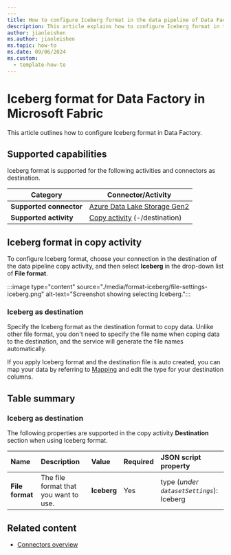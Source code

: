 ```yaml
---
---
title: How to configure Iceberg format in the data pipeline of Data Factory in Microsoft Fabric
description: This article explains how to configure Iceberg format in the data pipeline of Data Factory in Microsoft Fabric.
author: jianleishen
ms.author: jianleishen
ms.topic: how-to
ms.date: 09/06/2024
ms.custom:
  - template-how-to
---
```


# Iceberg format for Data Factory in Microsoft Fabric

This article outlines how to configure Iceberg format in Data Factory.

## Supported capabilities

Iceberg format is supported for the following activities and connectors as destination.

| Category | Connector/Activity |
|---|---|
| **Supported connector** | [Azure Data Lake Storage Gen2](connector-azure-data-lake-storage-gen2-copy-activity.md) |
| **Supported activity** | [Copy activity](copy-data-activity.md) (-/destination) |

## Iceberg format in copy activity

To configure Iceberg format, choose your connection in the destination of the data pipeline copy activity, and then select **Iceberg** in the drop-down list of **File format**.

:::image type="content" source="./media/format-iceberg/file-settings-iceberg.png" alt-text="Screenshot showing selecting Iceberg.":::

### Iceberg as destination

Specify the Iceberg format as the destination format to copy data. Unlike other file format, you don't need to specify the file name when coping data to the destination, and the service will generate the file names automatically.

If you apply Iceberg format and the destination file is auto created, you can map your data by referring to [Mapping](copy-data-activity.md#configure-your-mappings-under-mapping-tab) and edit the type for your destination columns.

## Table summary

### Iceberg as destination

The following properties are supported in the copy activity **Destination** section when using Iceberg format.

|Name |Description |Value|Required |JSON script property |
|:---|:---|:---|:---|:---|
| **File format**|The file format that you want to use.| **Iceberg**|Yes|type (*under `datasetSettings`*):<br>Iceberg |


## Related content

- [Connectors overview](connector-overview.md)
